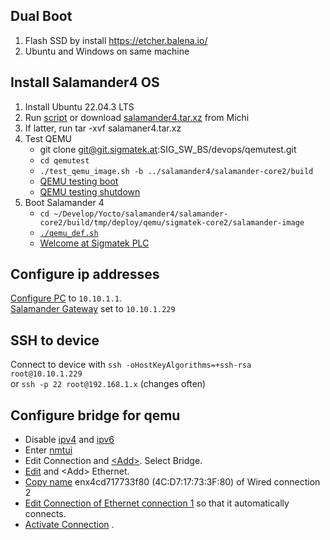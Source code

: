 ##  Dual Boot
1) Flash SSD by install https://etcher.balena.io/ 
2) Ubuntu and Windows on same machine

## Install Salamander4 OS
1) Install Ubuntu 22.04.3 LTS
2) Run [script](scripts/build-salamander4-ordinary.sh.txt) or download [salamander4.tar.xz](scripts/salamaner4.tar.xz) from Michi  
3) If latter, run tar -xvf salamaner4.tar.xz
4) Test QEMU 
    - git clone git@git.sigmatek.at:SIG_SW_BS/devops/qemutest.git
    - `cd qemutest`
    - `./test_qemu_image.sh -b ../salamander4/salamander-core2/build`
    - [QEMU testing boot](images/install_salamander/qemutest_testing-boot.png)
    - [QEMU testing shutdown](images/install_salamander/qemutest_testing-shutdown.png)
5) Boot Salamander 4
    - `cd ~/Develop/Yocto/salamander4/salamander-core2/build/tmp/deploy/qemu/sigmatek-core2/salamander-image`
    - [`./qemu_def.sh`](scripts/working_qemu_def.sh.txt)
    - [Welcome at Sigmatek PLC](images/install_salamander/sigmatek_login.png)

## Configure ip addresses 
[Configure PC](images/configure_ip/ip_static_connection_ubuntu.png) to `10.10.1.1`.   
[Salamander Gateway](images/ip_list_ubuntu.png) set to `10.10.1.229`

## SSH to device
Connect to device with `ssh -oHostKeyAlgorithms=+ssh-rsa root@10.10.1.229`  
or `ssh -p 22 root@192.168.1.x` (changes often)

## Configure bridge for qemu
- Disable [ipv4](images/configure_bridge/ethernet_disable_ip4.png) and [ipv6](images/configure_bridge/ethernet_disable_ip6.png)
- Enter [nmtui](images/configure_bridge/nmtui.png)
- Edit Connection and [\<Add\>](images/add_connection.png). Select Bridge.
- [Edit](images/configure_bridge/edit_connection.png) and \<Add\> Ethernet.
- [Copy name](images/configure_bridge/copy_name.png) enx4cd717733f80 (4C:D7:17:73:3F:80) of Wired connection 2
- [Edit Connection of Ethernet connection 1](images/configure_bridge/ethernet1.png) so that it automatically connects.
- [Activate Connection](images/configure_bridge/activate_connection.png) .


